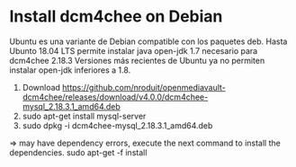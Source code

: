 # Install dcm4chee on Debian

Ubuntu es una variante de Debian compatible con los paquetes deb.
Hasta Ubunto 18.04 LTS permite instalar java open-jdk 1.7 necesario para dcm4chee 2.18.3
Versiones más recientes de Ubuntu ya no permiten instalar open-jdk inferiores a 1.8.

1. Download https://github.com/nroduit/openmediavault-dcm4chee/releases/download/v4.0.0/dcm4chee-mysql_2.18.3.1_amd64.deb
2. sudo apt-get install mysql-server
3. sudo dpkg -i dcm4chee-mysql_2.18.3.1_amd64.deb

=> may have dependency errors, execute the next command to install the dependencies.
sudo apt-get -f install

